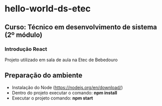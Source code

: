 # hello-world-ds-etec 

## Curso: Técnico em desenvolvimento de sistema (2º módulo)
### Introdução React
Projeto utilizado em sala de aula na Etec de Bebedouro

## Preparação do ambiente
- Instalação do Node (https://nodejs.org/en/download/)
- Dentro do projeto executar o comando: **npm install**
- Executar o projeto comando: **npm start**
